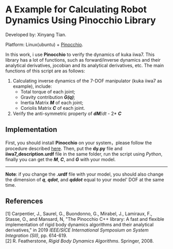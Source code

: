 # A Example for Calculating Robot Dynamics Using Pinocchio Library
Developed by: Xinyang Tian.

Platform: Linux(ubuntu) + [Pinocchio](https://github.com/stack-of-tasks/pinocchio).

In this work, i use **Pinocchio** to verify the dynamics of kuka iiwa7. This library has a lot of functions, such as forward/inverse dynamics and their analytical derivatives, jocobian and its analytical derivatives, etc. The main functions of this script are as follows:
1. Calculating inverse dynamics of the 7-DOF manipulator (kuka iiwa7 as example), include:
    - Total torque of each joint;
    - Gravity contribution ***G(q)***;
    - Inertia Matrix ***M*** of each joint;
    - Coriolis Matrix ***C*** of each joint.
2. Verify the anti-symmetric property of ***dM***/*dt* - 2* ***C***

## Implementation 

First, you should install **Pinocchio** on your system，please follow the procedure described [here](https://stack-of-tasks.github.io/pinocchio/download.html). Then, put the **dy.py** file and **iiwa7_description.urdf** file in the same folder, run the script using *Python*, finally you can get the ***M***, ***C***, and ***G*** with your model.   
- - -
**Note**: if you change the **.urdf** file with your model, you should also change the dimension of ***q***, ***qdot***, and ***qddot*** equal to your model' DOF at the same time. 

## References
[1] Carpentier, J., Saurel, G., Buondonno, G., Mirabel, J., Lamiraux, F., Stasse, O., and Mansard, N, "The Pinocchio C++ library: A fast and flexible implementation of rigid body dynamics algorithms and their analytical derivatives," in 2019 *IEEE/SICE International Symposium on System Integration (SII)*, pp. 614-619.   
[2] R. Featherstone, *Rigid Body Dynamics Algorithms*. Springer, 2008.
